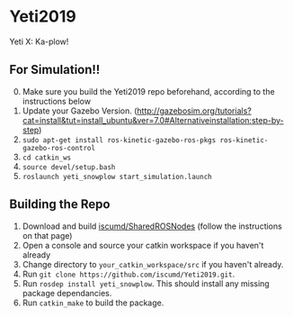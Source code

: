 # Yeti2019
Yeti X: Ka-plow!

## For Simulation!!

0. Make sure you build the Yeti2019 repo beforehand, according to the instructions below
1. Update your Gazebo Version. (http://gazebosim.org/tutorials?cat=install&tut=install_ubuntu&ver=7.0#Alternativeinstallation:step-by-step)
2. `sudo apt-get install ros-kinetic-gazebo-ros-pkgs ros-kinetic-gazebo-ros-control`
3. `cd catkin_ws`
4. `source devel/setup.bash`
5. `roslaunch yeti_snowplow start_simulation.launch`


## Building the Repo
1. Download and build [iscumd/SharedROSNodes](https://github.com/iscumd/SharedROSNodes) (follow the instructions on that page)
2. Open a console and source your catkin workspace if you haven't already
3. Change directory to `your_catkin_workspace/src` if you haven't already.
4. Run `git clone https://github.com/iscumd/Yeti2019.git`.
5. Run `rosdep install yeti_snowplow`. This should install any missing package dependancies.
6. Run `catkin_make` to build the package.
